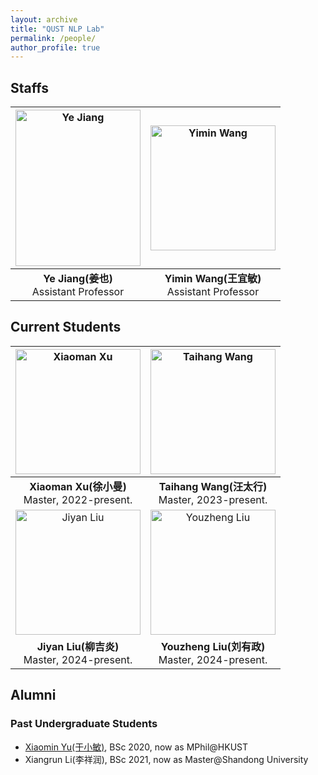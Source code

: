 ```yaml
---
layout: archive
title: "QUST NLP Lab"
permalink: /people/
author_profile: true
---
```


## Staffs

| <img src="https://ye-jiang.com/files/IMG_1820.jpg" alt="Ye Jiang" width="200" height="250">  | <img src="https://ye-jiang.com/files/20241008102047.jpg" alt="Yimin Wang" width="200" height="200">  |
|:--:|:--:|
| **Ye Jiang(姜也)** <br>Assistant Professor | **Yimin Wang(王宜敏)** <br>Assistant Professor |

## Current Students


| <img src="https://ye-jiang.com/files/3339.png" alt="Xiaoman Xu" width="200" height="200">  | <img src="https://ye-jiang.com/files/141536.png" alt="Taihang Wang" width="200" height="200">  |
|:--:|:--:|
| **Xiaoman Xu(徐小曼)** <br>Master, 2022-present. | **Taihang Wang(汪太行)** <br>Master, 2023-present. |
| <img src="https://ye-jiang.com/files/141549.png" alt="Jiyan Liu" width="200" height="200">  | <img src="https://ye-jiang.com/files/141555.png" alt="Youzheng Liu" width="200" height="200">  |
| **Jiyan Liu(柳吉炎)** <br>Master, 2024-present. | **Youzheng Liu(刘有政)** <br>Master, 2024-present. |


## Alumni

### Past Undergraduate Students

* [Xiaomin Yu(于小敏)](https://yu-xm.github.io/), BSc 2020, now as MPhil@HKUST
* Xiangrun Li(李祥润), BSc 2021, now as Master@Shandong University
